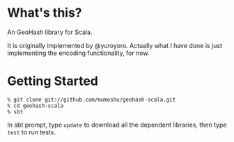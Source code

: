 What's this?
============

An GeoHash library for Scala.

It is originally implemented by @yuroyoro.
Actually what I have done is just implementing the encoding functionality, for now.

Getting Started
===============

    % git clone git://github.com/mumoshu/geohash-scala.git
    % cd geohash-scala
    % sbt

In sbt prompt, type `update` to download all the dependent libraries,
then type `test` to run tests.
